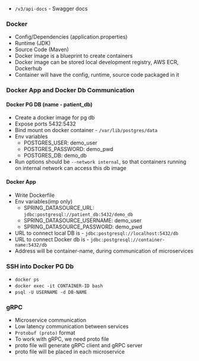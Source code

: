 - `/v3/api-docs` - Swagger docs

### Docker
- Config/Dependencies (application.properties)
- Runtime (JDK)
- Source Code (Maven)
- Docker image is a blueprint to create containers
- Docker image can be stored local development registry, AWS ECR, Dockerhub
- Container will have the config, runtime, source code packaged in it

### Docker App and Docker Db Communication
#### Docker PG DB (name - patient_db)
- Create a docker image for pg db
- Expose ports 5432:5432
- Bind mount on docker container - `/var/lib/postgres/data`
- Env variables
  - POSTGRES_USER: demo_user
  - POSTGRES_PASSWORD: demo_pwd
  - POSTGRES_DB: demo_db
- Run options should be `--network internal`, so that containers running on internal network can access this db image
#### Docker App
- Write Dockerfile
- Env variables(imp only)
  - SPRING_DATASOURCE_URL: `jdbc:postgresql://patient_db:5432/demo_db`
  - SPRING_DATASOURCE_USERNAME: demo_user
  - SPRING_DATASOURCE_PASSWORD: demo_pwd
- URL to connect local DB is - `jdbc:postgresql://localhost:5432/db`
- URL to connect Docker db is - `jdbc:postgresql://container-name:5432/db`
- Address will be container-name, during communication of microservices

### SSH into Docker PG Db
- `docker ps`
- `docker exec -it CONTAINER-ID bash`
- `psql -U USERNAME -d DB-NAME`

### gRPC
- Microservice communication
- Low latency communication between services
- `Protobuf (proto)` format
- To work with gRPC, we need proto file
- proto file will generate gRPC client and gRPC server
- proto file will be placed in each microservice